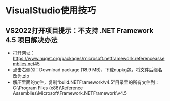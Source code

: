 # VisualStudio使用技巧

## VS2022打开项目提示：不支持 .NET Framework 4.5 项目解决办法
- 打开网址：https://www.nuget.org/packages/microsoft.netframework.referenceassemblies.net45
- 点击右侧的：Download package  (18.9 MB)，下载nupkg包，将文件后缀名改为.zip
- 解压里面的文件，复制“build\.NETFramework\v4.5”目录里的所有文件到：C:\Program Files (x86)\Reference Assemblies\Microsoft\Framework\.NETFramework\v4.5
